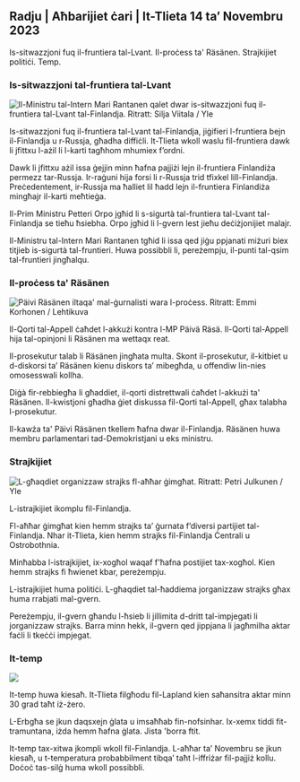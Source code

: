## Radju \| Aħbarijiet ċari \| It-Tlieta 14 ta’ Novembru 2023

Is-sitwazzjoni fuq il-fruntiera tal-Lvant. Il-proċess ta' Räsänen. Strajkijiet politiċi. Temp.

### Is-sitwazzjoni tal-fruntiera tal-Lvant

![Il-Ministru tal-Intern Mari Rantanen qalet dwar is-sitwazzjoni fuq il-fruntiera tal-Lvant tal-Finlandja. Ritratt: Silja Viitala / Yle](https://images.cdn.yle.fi/image/upload/c_crop,h_2035,w_3619,x_0,y_102/ar_1.7777777777777777,c_fill,g_faces,h_671/0_r1201.q_auto:eco/f_auto/fl_lossy/v1699539222/39-1186974652d2d84065b6)

Is-sitwazzjoni fuq il-fruntiera tal-Lvant tal-Finlandja, jiġifieri l-fruntiera bejn il-Finlandja u r-Russja, għadha diffiċli. It-Tlieta wkoll waslu fil-fruntiera dawk li jfittxu l-ażil li l-karti tagħhom mhumiex f’ordni.

Dawk li jfittxu ażil issa ġejjin minn ħafna pajjiżi lejn il-fruntiera Finlandiża permezz tar-Russja. Ir-raġuni hija forsi li r-Russja trid tfixkel lill-Finlandja. Preċedentement, ir-Russja ma ħalliet lil ħadd lejn il-fruntiera Finlandiża mingħajr il-karti meħtieġa.

Il-Prim Ministru Petteri Orpo jgħid li s-sigurtà tal-fruntiera tal-Lvant tal-Finlandja se tieħu ħsiebha. Orpo jgħid li l-gvern lest jieħu deċiżjonijiet malajr.

Il-Ministru tal-Intern Mari Rantanen tgħid li issa qed jiġu ppjanati miżuri biex titjieb is-sigurtà tal-fruntieri. Huwa possibbli li, pereżempju, il-punti tal-qsim tal-fruntieri jingħalqu.

### Il-proċess ta' Räsänen

![Päivi Räsänen iltaqa' mal-ġurnalisti wara l-proċess. Ritratt: Emmi Korhonen / Lehtikuva](https://images.cdn.yle.fi/image/upload/c_crop,h_2874,w_5110,x_10,y_131/ar_1.7777777777777777,c_fill,g_faces,w_12_150,w_12_120.q_auto:eco/f_auto/fl_lossy/v1699970382/39-1200146655334491cf27)

Il-Qorti tal-Appell ċaħdet l-akkużi kontra l-MP Päivä Räsä. Il-Qorti tal-Appell hija tal-opinjoni li Räsänen ma wettaqx reat.

Il-prosekutur talab li Räsänen jingħata multa. Skont il-prosekutur, il-kitbiet u d-diskorsi ta’ Räsänen kienu diskors ta’ mibegħda, u offendiw lin-nies omosesswali kollha.

Diġà fir-rebbiegħa li għaddiet, il-qorti distrettwali ċaħdet l-akkużi ta' Räsänen. Il-kwistjoni għadha ġiet diskussa fil-Qorti tal-Appell, għax talabha l-prosekutur.

Il-kawża ta' Päivi Räsänen tkellem ħafna dwar il-Finlandja. Räsänen huwa membru parlamentari tad-Demokristjani u eks ministru.

### Strajkijiet

![L-għaqdiet organizzaw strajks fl-aħħar ġimgħat. Ritratt: Petri Julkunen / Yle ](https://images.cdn.yle.fi/image/upload/c_crop,h_2268,w_4031,x_0,y_79/ar_1.7777777777777777,c_fill,g_faces,h_670/0,d_r1201.q_auto:eco/f_auto/fl_lossy/v1699516057/39-1197941654c8e0786a42)

L-istrajkijiet ikomplu fil-Finlandja.

Fl-aħħar ġimgħat kien hemm strajks ta’ ġurnata f’diversi partijiet tal-Finlandja. Nhar it-Tlieta, kien hemm strajks fil-Finlandja Ċentrali u Ostrobothnia.

Minħabba l-istrajkijiet, ix-xogħol waqaf f'ħafna postijiet tax-xogħol. Kien hemm strajks fi ħwienet kbar, pereżempju.

L-istrajkijiet huma politiċi. L-għaqdiet tal-ħaddiema jorganizzaw strajks għax huma rrabjati mal-gvern.

Pereżempju, il-gvern għandu l-ħsieb li jillimita d-dritt tal-impjegati li jorganizzaw strajks. Barra minn hekk, il-gvern qed jippjana li jagħmilha aktar faċli li tkeċċi impjegat.

### It-temp

![](https://images.cdn.yle.fi/image/upload/c_crop,h_1080,w_1919,x_0,y_0/ar_1.7777777777777777,c_fill,g_faces,h_675,w_1200/dpr_auto1eco:0/dpr_1eco:f_auto/fl_lossy/v1699978341/39-120060665539c47bcdf6)

It-temp huwa kiesaħ. It-Tlieta filgħodu fil-Lapland kien saħansitra aktar minn 30 grad taħt iż-żero.

L-Erbgħa se jkun daqsxejn ġlata u imsaħħab fin-nofsinhar. Ix-xemx tiddi fit-tramuntana, iżda hemm ħafna ġlata. Jista 'borra ftit.

It-temp tax-xitwa jkompli wkoll fil-Finlandja. L-aħħar ta’ Novembru se jkun kiesaħ, u t-temperatura probabbilment tibqa’ taħt l-iffriżar fil-pajjiż kollu. Doċoċ tas-silġ huma wkoll possibbli.